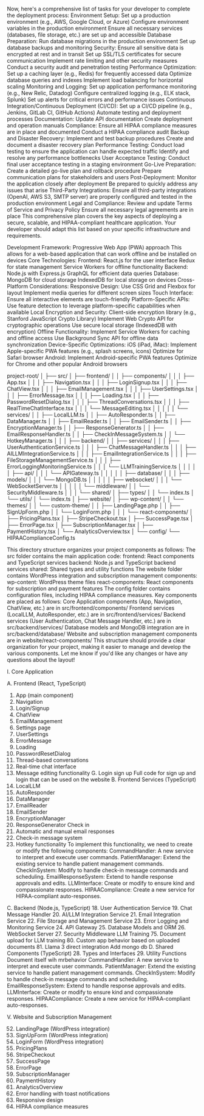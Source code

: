 
Now, here's a comprehensive list of tasks for your developer to complete the deployment process:
Environment Setup:
Set up a production environment (e.g., AWS, Google Cloud, or Azure)
Configure environment variables in the production environment
Ensure all necessary services (databases, file storage, etc.) are set up and accessible
Database Preparation:
Run database migrations in the production environment
Set up database backups and monitoring
Security:
Ensure all sensitive data is encrypted at rest and in transit
Set up SSL/TLS certificates for secure communication
Implement rate limiting and other security measures
Conduct a security audit and penetration testing
Performance Optimization:
Set up a caching layer (e.g., Redis) for frequently accessed data
Optimize database queries and indexes
Implement load balancing for horizontal scaling
Monitoring and Logging:
Set up application performance monitoring (e.g., New Relic, Datadog)
Configure centralized logging (e.g., ELK stack, Splunk)
Set up alerts for critical errors and performance issues
Continuous Integration/Continuous Deployment (CI/CD):
Set up a CI/CD pipeline (e.g., Jenkins, GitLab CI, GitHub Actions)
Automate testing and deployment processes
Documentation:
Update API documentation
Create deployment and operation manuals
Compliance:
Ensure all HIPAA compliance measures are in place and documented
Conduct a HIPAA compliance audit
Backup and Disaster Recovery:
Implement and test backup procedures
Create and document a disaster recovery plan
Performance Testing:
Conduct load testing to ensure the application can handle expected traffic
Identify and resolve any performance bottlenecks
User Acceptance Testing:
Conduct final user acceptance testing in a staging environment
Go-Live Preparation:
Create a detailed go-live plan and rollback procedure
Prepare communication plans for stakeholders and users
Post-Deployment:
Monitor the application closely after deployment
Be prepared to quickly address any issues that arise
Third-Party Integrations:
Ensure all third-party integrations (OpenAI, AWS S3, SMTP server) are properly configured and tested in the production environment
Legal and Compliance:
Review and update Terms of Service and Privacy Policy
Ensure all necessary legal agreements are in place
This comprehensive plan covers the key aspects of deploying a secure, scalable, and HIPAA-compliant healthcare application. Your developer should adapt this list based on your specific infrastructure and requirements.


Development Framework:
Progressive Web App (PWA) approach
This allows for a web-based application that can work offline and be installed on devices
Core Technologies:
Frontend:
React.js for the user interface
Redux for state management
Service Workers for offline functionality
Backend:
Node.js with Express.js
GraphQL for efficient data queries
Database:
MongoDB for cloud storage
IndexedDB for local storage on devices
Cross-Platform Considerations:
Responsive Design:
Use CSS Grid and Flexbox for layout
Implement media queries for different screen sizes
Touch Interface:
Ensure all interactive elements are touch-friendly
Platform-Specific APIs:
Use feature detection to leverage platform-specific capabilities when available
Local Encryption and Security:
Client-side encryption library (e.g., Stanford JavaScript Crypto Library)
Implement Web Crypto API for cryptographic operations
Use secure local storage (IndexedDB with encryption)
Offline Functionality:
Implement Service Workers for caching and offline access
Use Background Sync API for offline data synchronization
Device-Specific Optimizations:
iOS (iPad, iMac):
Implement Apple-specific PWA features (e.g., splash screens, icons)
Optimize for Safari browser
Android:
Implement Android-specific PWA features
Optimize for Chrome and other popular Android browsers

project-root/
│
├── src/
│   ├── frontend/
│   │   ├── components/
│   │   │   ├── App.tsx
│   │   │   ├── Navigation.tsx
│   │   │   ├── LoginSignup.tsx
│   │   │   ├── ChatView.tsx
│   │   │   ├── EmailManagement.tsx
│   │   │   ├── UserSettings.tsx
│   │   │   ├── ErrorMessage.tsx
│   │   │   ├── Loading.tsx
│   │   │   ├── PasswordResetDialog.tsx
│   │   │   ├── ThreadConversations.tsx
│   │   │   ├── RealTimeChatInterface.tsx
│   │   │   └── MessageEditing.tsx
│   │   │
│   │   └── services/
│   │       ├── LocalLLM.ts
│   │       ├── AutoResponder.ts
│   │       ├── DataManager.ts
│   │       ├── EmailReader.ts
│   │       ├── EmailSender.ts
│   │       ├── EncryptionManager.ts
│   │       ├── ResponseGenerator.ts
│   │       ├── EmailResponseHandler.ts
│   │       ├── CheckInMessageSystem.ts
│   │       └── HotkeyManager.ts
│   │
│   ├── backend/
│   │   ├── services/
│   │   │   ├── UserAuthenticationService.ts
│   │   │   ├── ChatMessageHandler.ts
│   │   │   ├── AILLMIntegrationService.ts
│   │   │   ├── EmailIntegrationService.ts
│   │   │   ├── FileStorageManagementService.ts
│   │   │   ├── ErrorLoggingMonitoringService.ts
│   │   │   └── LLMTrainingService.ts
│   │   │
│   │   ├── api/
│   │   │   └── APIGateway.ts
│   │   │
│   │   ├── database/
│   │   │   ├── models/
│   │   │   └── MongoDB.ts
│   │   │
│   │   ├── websocket/
│   │   │   └── WebSocketServer.ts
│   │   │
│   │   └── middleware/
│   │       └── SecurityMiddleware.ts
│   │
│   └── shared/
│       ├── types/
│       │   └── index.ts
│       └── utils/
│           └── index.ts
│
├── website/
│   ├── wp-content/
│   │   └── themes/
│   │       └── custom-theme/
│   │           ├── LandingPage.php
│   │           ├── SignUpForm.php
│   │           └── LoginForm.php
│   │
│   └── react-components/
│       ├── PricingPlans.tsx
│       ├── StripeCheckout.tsx
│       ├── SuccessPage.tsx
│       ├── ErrorPage.tsx
│       ├── SubscriptionManager.tsx
│       ├── PaymentHistory.tsx
│       └── AnalyticsOverview.tsx
│
└── config/
    └── HIPAAComplianceConfig.ts


This directory structure organizes your project components as follows:
The src folder contains the main application code:
frontend: React components and TypeScript services
backend: Node.js and TypeScript backend services
shared: Shared types and utility functions
The website folder contains WordPress integration and subscription management components:
wp-content: WordPress theme files
react-components: React components for subscription and payment features
The config folder contains configuration files, including HIPAA compliance measures.
Key components are placed as follows:
Core Application components (App, Navigation, ChatView, etc.) are in src/frontend/components/
Frontend services (LocalLLM, AutoResponder, etc.) are in src/frontend/services/
Backend services (User Authentication, Chat Message Handler, etc.) are in src/backend/services/
Database models and MongoDB integration are in src/backend/database/
Website and subscription management components are in website/react-components/
This structure should provide a clear organization for your project, making it easier to manage and develop the various components. Let me know if you'd like any changes or have any questions about the layout!





I. Core Application

A. Frontend (React, TypeScript)
1. App (main component)
2. Navigation
3. Login/Signup
4. ChatView
5. EmailManagement
6. Settings page
7. UserSettings
8. ErrorMessage
9. Loading
10. PasswordResetDialog
62. Thread-based conversations
63. Real-time chat interface
64. Message editing functionality
G. Login sign up
Full code for sign up and login that can be used on the website
B. Frontend Services (TypeScript)
11. LocalLLM
12. AutoResponder
13. DataManager
14. EmailReader
15. EmailSender
16. EncryptionManager
17. ResponseGenerator
Check in
74. Automatic and manual email responses
78. Check-in message system
79. Hotkey functionality
To implement this functionality, we need to create or modify the following components:
CommandHandler: A new service to interpret and execute user commands.
PatientManager: Extend the existing service to handle patient management commands.
CheckInSystem: Modify to handle check-in message commands and scheduling.
EmailResponseSystem: Extend to handle response approvals and edits.
LLMInterface: Create or modify to ensure kind and compassionate responses.
HIPAACompliance: Create a new service for HIPAA-compliant auto-responses.


C. Backend (Node.js, TypeScript)
18. User Authentication Service
19. Chat Message Handler
20. AI/LLM Integration Service
21. Email Integration Service
22. File Storage and Management Service
23. Error Logging and Monitoring Service
24. API Gateway
25. Database Models and ORM
26. WebSocket Server
27. Security Middleware
LLM Training
75. Document upload for LLM training
80. Custom app behavior based on uploaded documents
81. Llama 3 direct integration
Add mongo db 
D. Shared Components (TypeScript)
28. Types and Interfaces
29. Utility Functions
Document itself wih mrbehavior
CommandHandler: A new service to interpret and execute user commands.
PatientManager: Extend the existing service to handle patient management commands.
CheckInSystem: Modify to handle check-in message commands and scheduling.
EmailResponseSystem: Extend to handle response approvals and edits.
LLMInterface: Create or modify to ensure kind and compassionate responses.
HIPAACompliance: Create a new service for HIPAA-compliant auto-responses.

V. Website and Subscription Management

52. LandingPage (WordPress integration)
53. SignUpForm (WordPress integration)
54. LoginForm (WordPress integration)
55. PricingPlans
56. StripeCheckout
57. SuccessPage
58. ErrorPage
59. SubscriptionManager
60. PaymentHistory
61. AnalyticsOverview
65. Error handling with toast notifications
66. Responsive design
70. HIPAA compliance measures
